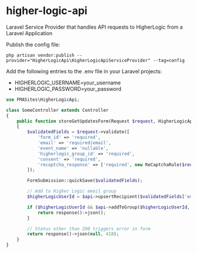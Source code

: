 # higher-logic-api
Laravel Service Provider that handles API requests to HigherLogic from a Laravel Application

Publish the config file:
```
php artisan vendor:publish --provider="HigherLogicApi\HigherLogicApiServiceProvider" --tag=config
```

Add the following entries to the .env file in your Laravel projects:
- HIGHERLOGIC_USERNAME=your_username
- HIGHERLOGIC_PASSWORD=your_password


```php
use FMASites\HigherLogicApi;

class SomeController extends Controller
{
    public function storeGetUpdatesForm(Request $request, HigherLogicApi $api): JsonResponse
    {
        $validatedFields = $request->validate([
            'form_id' => 'required',
            'email' => 'required|email',
            'event_name' => 'nullable',
            'higherlogic_group_id' => 'required',
            'consent' => 'required',
            'recaptcha_response' => ['required', new ReCaptchaRule($request)],
        ]);

        FormSubmission::quickSave($validatedFields);

        // Add to Higher Logic email group
        $higherLogicUserId = $api->upsertRecipient($validatedFields['email']);

        if ($higherLogicUserId && $api->addToGroup($higherLogicUserId, $validatedFields['higherlogic_group_id'])) {
            return response()->json();
        }

        // Status other than 200 triggers error in form
        return response()->json(null, 418);
    }
}

```